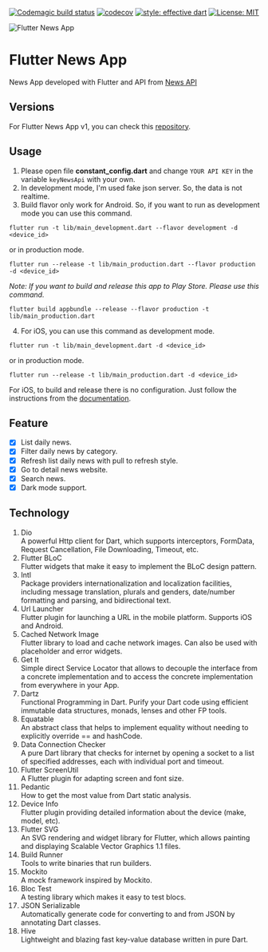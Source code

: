 [![Codemagic build status](https://api.codemagic.io/apps/5e93249b1838ac3d3e52a5bc/5e93249b1838ac3d3e52a5bb/status_badge.svg)](https://codemagic.io/apps/5e93249b1838ac3d3e52a5bc/5e93249b1838ac3d3e52a5bb/latest_build)
[![codecov](https://codecov.io/gh/CoderJava/Flutter-News-App/branch/dev-v2.0.0/graph/badge.svg)](https://codecov.io/gh/CoderJava/Flutter-News-App)
[![style: effective dart](https://img.shields.io/badge/style-effective_dart-40c4ff.svg)](https://github.com/tenhobi/effective_dart)
[![License: MIT](https://img.shields.io/badge/license-MIT-purple.svg)](https://opensource.org/licenses/MIT)

![Flutter News App](https://github.com/CoderJava/Flutter-News-App/blob/master/screenshots/social%20media%20preview.png)

# Flutter News App
News App developed with Flutter and API from [News API](https://newsapi.org)

## Versions
For Flutter News App v1, you can check this [repository](https://github.com/CoderJava/Flutter-News-App/tree/v1.0.0).

## Usage
1. Please open file **constant_config.dart** and change `YOUR API KEY` in the variable `keyNewsApi` with your own.
2. In development mode, I'm used fake json server. So, the data is not realtime. 
3. Build flavor only work for Android. So, if you want to run as development mode you can use this command.
```
flutter run -t lib/main_development.dart --flavor development -d <device_id>
```
or in production mode.
```
flutter run --release -t lib/main_production.dart --flavor production -d <device_id>
```
*Note: If you want to build and release this app to Play Store. Please use this command.*
```
flutter build appbundle --release --flavor production -t lib/main_production.dart
```
4. For iOS, you can use this command as development mode.
```
flutter run -t lib/main_development.dart -d <device_id>
```
or in production mode.
```
flutter run --release -t lib/main_production.dart -d <device_id>
```
For iOS, to build and release there is no configuration. Just follow the instructions from the [documentation](https://flutter.dev/docs/deployment/ios).

## Feature
- [X] List daily news.
- [X] Filter daily news by category.
- [X] Refresh list daily news with pull to refresh style.
- [X] Go to detail news website.
- [X] Search news.
- [X] Dark mode support.

## Technology
1. Dio<br />
A powerful Http client for Dart, which supports interceptors, FormData, Request Cancellation, File Downloading, Timeout, etc.
2. Flutter BLoC<br />
Flutter widgets that make it easy to implement the BLoC design pattern.
3. Intl<br />
Package providers internationalization and localization facilities, including message translation, plurals and genders, date/number formatting and parsing, and bidirectional text.
4. Url Launcher<br />
Flutter plugin for launching a URL in the mobile platform. Supports iOS and Android.
5. Cached Network Image<br />
Flutter library to load and cache network images. Can also be used with placeholder and error widgets.
6. Get It<br />
Simple direct Service Locator that allows to decouple the interface from a concrete implementation and to access the concrete implementation from everywhere in your App.
7. Dartz<br />
Functional Programming in Dart. Purify your Dart code using efficient immutable data structures, monads, lenses and other FP tools.
8. Equatable<br />
An abstract class that helps to implement equality without needing to explicitly override == and hashCode.
9. Data Connection Checker<br />
A pure Dart library that checks for internet by opening a socket to a list of specified addresses, each with individual port and timeout.
10. Flutter ScreenUtil<br />
A Flutter plugin for adapting screen and font size.
11. Pedantic<br />
How to get the most value from Dart static analysis.
12. Device Info<br />
Flutter plugin providing detailed information about the device (make, model, etc).
13. Flutter SVG<br />
An SVG rendering and widget library for Flutter, which allows painting and displaying Scalable Vector Graphics 1.1 files.
14. Build Runner<br />
Tools to write binaries that run builders.
15. Mockito<br />
A mock framework inspired by Mockito.
16. Bloc Test<br />
A testing library which makes it easy to test blocs.
17. JSON Serializable<br />
Automatically generate code for converting to and from JSON by annotating Dart classes.
18. Hive<br />
Lightweight and blazing fast key-value database written in pure Dart.
